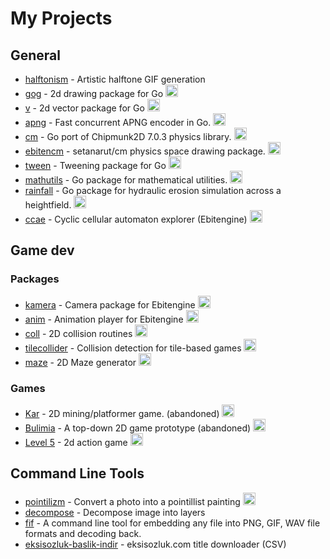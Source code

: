 # My Projects

## General

- [halftonism](https://github.com/setanarut/halftonism) - Artistic halftone GIF generation <img src="https://skillicons.dev/icons?i=py" width="13">
- [gog](https://github.com/setanarut/gog) - 2d drawing package for Go <img src="https://go.dev/blog/go-brand/Go-Logo/SVG/Go-Logo_Aqua.svg" width="20">
- [v](https://github.com/setanarut/v) - 2d vector package for Go <img src="https://go.dev/blog/go-brand/Go-Logo/SVG/Go-Logo_Aqua.svg" width="20">
- [apng](https://github.com/setanarut/apng) - Fast concurrent APNG encoder in Go. <img src="https://go.dev/blog/go-brand/Go-Logo/SVG/Go-Logo_Aqua.svg" width="20">
- [cm](https://github.com/setanarut/cm) - Go port of Chipmunk2D 7.0.3 physics library. <img src="https://go.dev/blog/go-brand/Go-Logo/SVG/Go-Logo_Aqua.svg" width="20">
- [ebitencm](https://github.com/setanarut/ebitencm) - setanarut/cm physics space drawing package. <img src="https://go.dev/blog/go-brand/Go-Logo/SVG/Go-Logo_Aqua.svg" width="20">
- [tween](https://github.com/setanarut/tween) - Tweening package for Go <img src="https://go.dev/blog/go-brand/Go-Logo/SVG/Go-Logo_Aqua.svg" width="20">
- [mathutils](https://github.com/setanarut/mathutils) - Go package for mathematical utilities. <img src="https://go.dev/blog/go-brand/Go-Logo/SVG/Go-Logo_Aqua.svg" width="20">
- [rainfall](https://github.com/setanarut/rainfall) - Go package for hydraulic erosion simulation across a heightfield. <img src="https://go.dev/blog/go-brand/Go-Logo/SVG/Go-Logo_Aqua.svg" width="20">
- [ccae](https://github.com/setanarut/ccae) - Cyclic cellular automaton explorer (Ebitengine) <img src="https://go.dev/blog/go-brand/Go-Logo/SVG/Go-Logo_Aqua.svg" width="20">

## Game dev

### Packages
- [kamera](https://github.com/setanarut/kamera) - Camera package for Ebitengine <img src="https://go.dev/blog/go-brand/Go-Logo/SVG/Go-Logo_Aqua.svg" width="20">
- [anim](https://github.com/setanarut/anim) - Animation player for Ebitengine <img src="https://go.dev/blog/go-brand/Go-Logo/SVG/Go-Logo_Aqua.svg" width="20">
- [coll](https://github.com/setanarut/coll) - 2D collision routines  <img src="https://go.dev/blog/go-brand/Go-Logo/SVG/Go-Logo_Aqua.svg" width="20">
- [tilecollider](https://github.com/setanarut/tilecollider) - Collision detection for tile-based games  <img src="https://go.dev/blog/go-brand/Go-Logo/SVG/Go-Logo_Aqua.svg" width="20">
- [maze](https://github.com/setanarut/maze) - 2D Maze generator  <img src="https://go.dev/blog/go-brand/Go-Logo/SVG/Go-Logo_Aqua.svg" width="20">

### Games

- [Kar](https://github.com/setanarut/kar) - 2D mining/platformer game. (abandoned) <img src="https://go.dev/blog/go-brand/Go-Logo/SVG/Go-Logo_Aqua.svg" width="20">
- [Bulimia](https://github.com/setanarut/bulimia) - A top-down 2D game prototype (abandoned) <img src="https://go.dev/blog/go-brand/Go-Logo/SVG/Go-Logo_Aqua.svg" width="20">
- [Level 5](https://github.com/setanarut/level5) - 2d action game <img src="https://go.dev/blog/go-brand/Go-Logo/SVG/Go-Logo_Aqua.svg" width="20">

## Command Line Tools

- [pointilizm](https://github.com/setanarut/pointilizm) - Convert a photo into a pointillist painting <img src="https://go.dev/blog/go-brand/Go-Logo/SVG/Go-Logo_Aqua.svg" width="20">
- [decompose](https://github.com/setanarut/decompose) - Decompose image into layers <img src="https://skillicons.dev/icons?i=py" width="13">
- [fif](https://github.com/setanarut/fif) - A command line tool for embedding any file into PNG, GIF, WAV file formats and decoding back. <img src="https://skillicons.dev/icons?i=py" width="13">
- [eksisozluk-baslik-indir](https://github.com/setanarut/eksisozluk-baslik-indir) - eksisozluk.com title downloader (CSV) <img src="https://skillicons.dev/icons?i=py" width="13">

